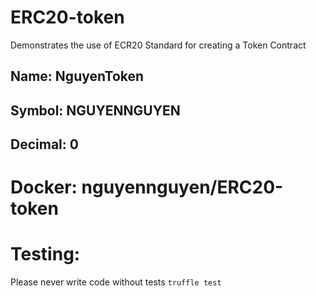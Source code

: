 # ERC20-token
Demonstrates the use of ECR20 Standard for creating a Token Contract
## Name: NguyenToken
## Symbol: NGUYENNGUYEN
## Decimal: 0

# Docker: nguyennguyen/ERC20-token
# Testing:
Please never write code without tests
<code>truffle test</code>
